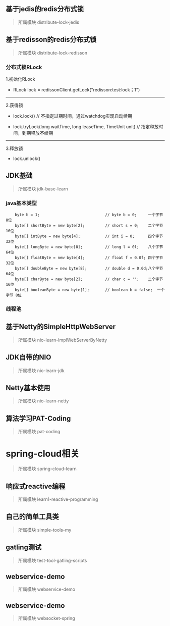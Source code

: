 ## 基于jedis的redis分布式锁

> 所属模块 distribute-lock-jedis

## 基于redisson的redis分布式锁

> 所属模块 distribute-lock-redisson

### 分布式锁RLock

1.初始化RLock

+ RLock lock = redissonClient.getLock("redisson:test:lock；1")

___

2.获得锁

+ lock.lock() // 不指定过期时间，通过watchdog实现自动续期
 
+ lock.tryLock(long waitTime, long leaseTime, TimeUnit unit) // 指定释放时间，到期释放不续期

___

3.释放锁

+ lock.unlock()

## JDK基础

> 所属模块 jdk-base-learn

### java基本类型

```
    byte b = 1;                             // byte b = 0;     一个字节 8位
    byte[] shortByte = new byte[2];         // short s = 0;    二个字节 16位
    byte[] intByte = new byte[4];           // int i = 0;      四个字节 32位
    byte[] longByte = new byte[8];          // long l = 0l;    八个字节 64位
    byte[] floatByte = new byte[4];         // float f = 0.0f; 四个字节 32位
    byte[] doubleByte = new byte[8];        // double d = 0.0d;八个字节 64位
    byte[] charByte = new byte[2];          // char c = '';    二个字节 16位
    byte[] booleanByte = new byte[1];       // boolean b = false;  一个字节 8位
```

### 线程池

## 基于Netty的SimpleHttpWebServer

> 所属模块 nio-learn-ImplWebServerByNetty

## JDK自带的NIO

> 所属模块 nio-learn-jdk

## Netty基本使用

> 所属模块 nio-learn-netty

## 算法学习PAT-Coding

> 所属模块 pat-coding

# spring-cloud相关

> 所属模块 spring-cloud-learn

## 响应式reactive编程

> 所属模块 learn1-reactive-programming

## 自己的简单工具类

> 所属模块 simple-tools-my

## gatling测试

> 所属模块 test-tool-gatling-scripts

## webservice-demo

> 所属模块 webservice-demo

## webservice-demo

> 所属模块 websocket-spring